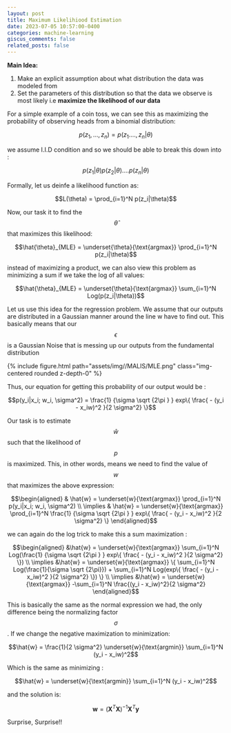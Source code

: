 ```yaml
---
layout: post
title: Maximum Likelihiood Estimation
date: 2023-07-05 10:57:00-0400
categories: machine-learning
giscus_comments: false
related_posts: false
---
```


**Main Idea:** 

1. Make an explicit assumption about what distribution the data was modeled from 
2. Set the parameters of this distribution so that the data we observe is most likely i.e **maximize the likelihood of our data**

For  a simple example of a coin toss, we can see this as maximizing the probability of observing heads from a binomial distribution: 

$$p(z_1, ..., z_n) = p(z_1 ...., z_n|\theta)$$

we assume I.I.D condition and so we should be able to break this down into :

$$p(z_1|\theta)p(z_2|\theta)....p(z_n|\theta) $$

Formally, let us deinfe a likelihood function as:

$$L(\theta) = \prod_{i=1}^N p(z_i|\theta)$$

Now, our task it to find the $$\hat{\theta}$$ that maximizes this likelihood:

$$\hat{\theta}_{MLE} = \underset{\theta}{\text{argmax}} \prod_{i=1}^N p(z_i|\theta)$$

instead of maximizing a product, we can also view this problem as minimizing a sum if we take the log of all values:

$$\hat{\theta}_{MLE} = \underset{\theta}{\text{argmax}} \sum_{i=1}^N Log(p(z_i|\theta))$$

Let us use this idea for the regression problem. We assume that our outputs are distributed in a Gaussian manner around the line w  have to find out. This basically means that our $$\epsilon$$  is a Gaussian Noise that is messing up our outputs from the fundamental distribution

<div class="col-sm">
    {% include figure.html path="assets/img//MALIS/MLE.png" class="img-centered rounded z-depth-0" %}
</div>

Thus, our equation for getting this probability of our output would be :

$$p(y_i|x_i; w_i, \sigma^2) = \frac{1} {\sigma \sqrt {2\pi } } exp\{ \frac{ - (y_i - x_iw)^2 }{2 \sigma^2} \}$$

Our task is to estimate $$\hat{w}$$ such that the likelihood of $$p$$ is maximized. This, in other words, means we need to find the value of $$w$$ that maximizes the above expression:

$$\begin{aligned}
& \hat{w} = \underset{w}{\text{argmax}} \prod_{i=1}^N p(y_i|x_i; w_i, \sigma^2) \\
\implies & \hat{w} = \underset{w}{\text{argmax}} \prod_{i=1}^N \frac{1} {\sigma \sqrt {2\pi } } exp\{ \frac{ - (y_i - x_iw)^2 }{2 \sigma^2} \}
\end{aligned}$$

we can again do the log trick to make this a sum maximization :

$$\begin{aligned}
&\hat{w} = \underset{w}{\text{argmax}} \sum_{i=1}^N Log(\frac{1} {\sigma \sqrt {2\pi } } exp\{ \frac{ - (y_i - x_iw)^2 }{2 \sigma^2} \}) \\
\implies &\hat{w} = \underset{w}{\text{argmax}} \{ \sum_{i=1}^N Log(\frac{1}{\sigma \sqrt {2\pi}}) + \sum_{i=1}^N  Log(exp\{ \frac{ - (y_i - x_iw)^2 }{2 \sigma^2} \}) \} \\
\implies &\hat{w} = \underset{w}{\text{argmax}} -\sum_{i=1}^N \frac{(y_i - x_iw)^2}{2 \sigma^2}
\end{aligned}$$

This is basically the same as the normal expression we had, the only difference being the normalizing factor $$\sigma$$. If we change the negative maximization to minimization:

$$\hat{w} = \frac{1}{2 \sigma^2} \underset{w}{\text{argmin}} \sum_{i=1}^N (y_i - x_iw)^2$$

Which is the same as minimizing :

$$\hat{w} = \underset{w}{\text{argmin}} \sum_{i=1}^N (y_i - x_iw)^2$$

and the solution is: 

$$\mathbf{w} = (\mathbf{X}^T\mathbf{X})^{-1} \mathbf{X}^T\mathbf{y}$$

Surprise, Surprise!!
